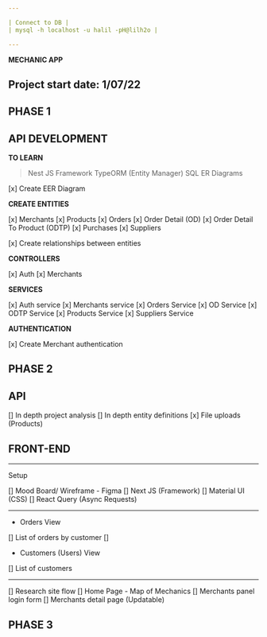 ```yaml
---

| Connect to DB |
| mysql -h localhost -u halil -pH@lilh2o |

---
```


**MECHANIC APP**

## Project start date: 1/07/22

## PHASE 1

## **API DEVELOPMENT**

**TO LEARN**

> Nest JS Framework
> TypeORM (Entity Manager)
> SQL
> ER Diagrams

[x] Create EER Diagram

**CREATE ENTITIES**

[x] Merchants
[x] Products
[x] Orders
[x] Order Detail (OD)
[x] Order Detail To Product (ODTP)
[x] Purchases
[x] Suppliers

[x] Create relationships between entities

**CONTROLLERS**

[x] Auth
[x] Merchants

**SERVICES**

[x] Auth service
[x] Merchants service
[x] Orders Service
[x] OD Service
[x] ODTP Service
[x] Products Service
[x] Suppliers Service

**AUTHENTICATION**

[x] Create Merchant authentication

## PHASE 2

## **API**

[] In depth project analysis
[] In depth entity definitions
[x] File uploads (Products)

## **FRONT-END**

---

Setup

[] Mood Board/ Wireframe - Figma
[] Next JS (Framework)
[] Material UI (CSS)
[] React Query (Async Requests)

---

- Orders View

[] List of orders by customer
[]

- Customers (Users) View

[] List of customers

---

[] Research site flow
[] Home Page - Map of Mechanics
[] Merchants panel login form
[] Merchants detail page (Updatable)

## PHASE 3
